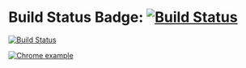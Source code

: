 # Build Status Badge: [![Build Status](https://github.com/johnmorrisQADeveloper/cypress_cucumber/workflows/main/badge.svg)](https://github.com/johnmorrisQADeveloper/cypress_cucumber/actions)


[![Build Status](https://github.com/johnmorrisQADeveloper/cypress_cucumber/workflows/main/badge.svg)](https://github.com/johnmorrisQADeveloper/cypress_cucumber/actions)

[![Chrome example](https://github.com/johnmorrisQADeveloper/cypress_cucumber/workflows/main/badge.svg?branch=master)](.github/workflows/main.yml)

